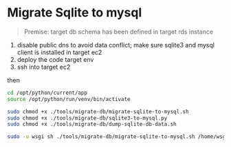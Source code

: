 # Migrate Sqlite to mysql

> Premise: target db schema has been defined in target rds instance

1. disable public dns to avoid data conflict; make sure sqlite3 and mysql client is installed in target ec2
2. deploy the code target env
3. ssh into target ec2

then
```sh
cd /opt/python/current/app
source /opt/python/run/venv/bin/activate

sudo chmod +x ./tools/migrate-db/migrate-sqlite-to-mysql.sh
sudo chmod +x ./tools/migrate-db/sqlite3-to-mysql.py
sudo chmod +x ./tools/migrate-db/dump-sqlite-db-data.sh

sudo -u wsgi sh ./tools/migrate-db/migrate-sqlite-to-mysql.sh /home/wsgi/app.db
```
